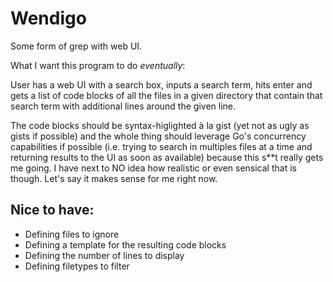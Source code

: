 Wendigo
=======

Some form of grep with web UI.

What I want this program to do *eventually*:

User has a web UI with a search box, inputs a search term, hits enter and gets a list of code blocks of all the files
in a given directory that contain that search term with additional lines around the given line.

The code blocks should be syntax-higlighted à la gist (yet not as ugly as gists if possible) and the whole thing should leverage 
Go's concurrency capabilities if possible (i.e. trying to search in multiples files at a time and returning results to the UI as soon
as available) because this s**t really gets me going. I have next to NO idea how realistic or even 
sensical that is though. Let's say it makes sense for me right now.

Nice to have: 
-------------

+ Defining files to ignore
+ Defining a template for the resulting code blocks
+ Defining the number of lines to display 
+ Defining filetypes to filter
